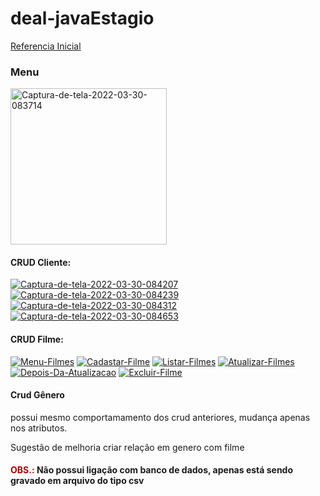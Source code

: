 # deal-javaEstagio

[Referencia Inicial](<https://www.devmedia.com.br/padrao-mvc-java-magazine/21995>)

### Menu

<a href="https://ibb.co/PMJKFBG"><img src="https://i.ibb.co/LrBmY4d/Captura-de-tela-2022-03-30-083714.png" alt="Captura-de-tela-2022-03-30-083714" border="0" hight= "200px" width= "250px"></a>

#### CRUD Cliente:

<div>
    <a href="https://ibb.co/TR5t3G8"><img src="https://i.ibb.co/WF1fJXy/Captura-de-tela-2022-03-30-084207.png" alt="Captura-de-tela-2022-03-30-084207" border="0"></a>
    <a href="https://ibb.co/mFW5TDr"><img src="https://i.ibb.co/Lh7dRkD/Captura-de-tela-2022-03-30-084239.png" alt="Captura-de-tela-2022-03-30-084239" border="0" </a>
    <a href="https://ibb.co/28mnRCq"><img src="https://i.ibb.co/q0XyhcB/Captura-de-tela-2022-03-30-084312.png" alt="Captura-de-tela-2022-03-30-084312" border="0"></a>
    <a href="https://ibb.co/MGNZFmT"><img src="https://i.ibb.co/LJpYV3w/Captura-de-tela-2022-03-30-084653.png" alt="Captura-de-tela-2022-03-30-084653" border="0" ></a>
</div>



#### CRUD Filme:

<div>
    <a href="https://imgbb.com/"><img src="https://i.ibb.co/kQBnqNC/Menu-Filmes.png" 			alt="Menu-Filmes" border="0"></a>  
    <a href="https://imgbb.com/"><img src="https://i.ibb.co/gTBxfxm/Cadastar-Filme.png" 		alt="Cadastar-Filme" border="0"></a>
    <a href="https://imgbb.com/"><img src="https://i.ibb.co/2F6xHSp/Listar-Filmes.png" 			alt="Listar-Filmes" border="0"></a>
    <a href="https://imgbb.com/"><img src="https://i.ibb.co/26PCcyz/Atualizar-Filmes.png" 			alt="Atualizar-Filmes" border="0"></a>
    <a href="https://imgbb.com/"><img src="https://i.ibb.co/chhgXqF/Depois-Da-Atualizacao.png" alt="Depois-Da-Atualizacao" border="0"></a>
    <a href="https://imgbb.com/"><img src="https://i.ibb.co/DV6J5q4/Excluir-Filme.png" 			alt="Excluir-Filme" border="0"></a>
</div>

#### Crud Gênero

<p> possui mesmo comportamamento dos crud anteriores, mudança apenas nos atributos.</p>

<p>Sugestão de melhoria criar relação em genero com filme</p>

<h4><a style = "color:#AA0000">OBS.:</a> Não possui ligação com banco de dados, apenas está sendo gravado em arquivo do tipo csv</h4>

